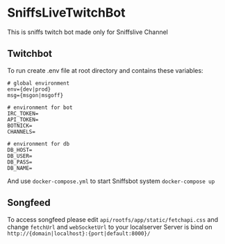# SniffsLiveTwitchBot
This is sniffs twitch bot made only for Sniffslive Channel

## Twitchbot

To run create .env file at root directory and contains these variables:
```
# global environment
env={dev|prod}
msg={msgon|msgoff}

# environment for bot
IRC_TOKEN=
API_TOKEN=
BOTNICK=
CHANNELS=

# environment for db
DB_HOST=
DB_USER=
DB_PASS=
DB_NAME=

```

And use `docker-compose.yml` to start Sniffsbot system `docker-compose up`

## Songfeed

To access songfeed please edit `api/rootfs/app/static/fetchapi.css` and change `fetchUrl` and `webSocketUrl` to your localserver
Server is bind on `http://{domain|localhost}:{port|default:8000}/`
